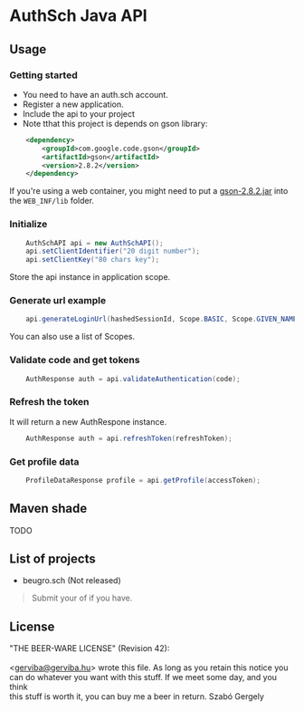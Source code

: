 AuthSch Java API
===

## Usage

### Getting started

- You need to have an auth.sch account.
- Register a new application.
- Include the api to your project
- Note tthat this project is depends on gson library:

```XML
    <dependency>
        <groupId>com.google.code.gson</groupId>
        <artifactId>gson</artifactId>
        <version>2.8.2</version>
    </dependency>
```

If you're using a web container, you might need to put a [gson-2.8.2.jar](https://repo1.maven.org/maven2/com/google/code/gson/gson/2.8.2/) into the `WEB_INF/lib` folder.

### Initialize

```java
    AuthSchAPI api = new AuthSchAPI();
    api.setClientIdentifier("20 digit number");
    api.setClientKey("80 chars key");
```

Store the api instance in application scope.

### Generate url example

```java
    api.generateLoginUrl(hashedSessionId, Scope.BASIC, Scope.GIVEN_NAME, Scope.MAIL));
```

You can also use a list of Scopes.

### Validate code and get tokens

```java
    AuthResponse auth = api.validateAuthentication(code);
```

### Refresh the token

It will return a new AuthRespone instance.

```java
    AuthResponse auth = api.refreshToken(refreshToken);
```


### Get profile data

```java
    ProfileDataResponse profile = api.getProfile(accessToken);
```

## Maven shade

TODO

## List of projects

- beugro.sch (Not released)

> Submit your of if you have.

## License

 "THE BEER-WARE LICENSE" (Revision 42): <br>
<br>
 &lt;gerviba@gerviba.hu&gt; wrote this file. As long as you retain this notice you <br>
can do whatever you want with this stuff. If we meet some day, and you think <br>
this stuff is worth it, you can buy me a beer in return.       Szabó Gergely <br>
